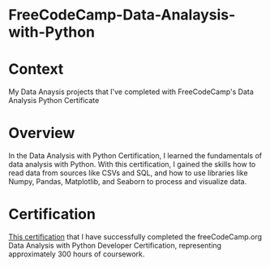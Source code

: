 # FreeCodeCamp-Data-Analaysis-with-Python
# Context
My Data Anaysis projects that I've completed with FreeCodeCamp's Data Analysis Python Certificate

# Overview
In the Data Analysis with Python Certification, I learned the fundamentals of data analysis with Python. With this certification, I gained the skills how to read data from sources like CSVs and SQL, and how to use libraries like Numpy, Pandas, Matplotlib, and Seaborn to process and visualize data.

# Certification
[This certification](https://www.freecodecamp.org/certification/dilancelik/data-analysis-with-python-v7) that I have successfully completed the freeCodeCamp.org Data Analysis with Python Developer Certification, representing approximately 300 hours of coursework.
